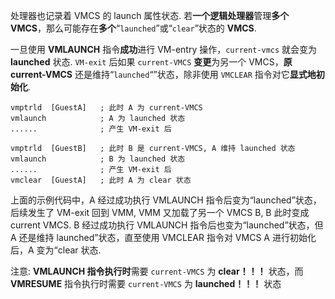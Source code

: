 
处理器也记录着 VMCS 的 launch 属性状态. 若**一个逻辑处理器**管理**多个 VMCS**，那么可能存在**多个**“`launched`”或“`clear`”状态的 **VMCS**. 

一旦使用 **VMLAUNCH** 指令**成功**进行 VM-entry 操作，`current-vmcs` 就会变为 **launched** 状态. `VM-exit` 后如果 `current-VMCS` **变更**为另一个 VMCS，**原 current-VMCS** 还是维持“`launched`“”状态，除非使用 `VMCLEAR` 指令对它**显式地初始化**. 

```
vmptrld  [GuestA]   ; 此时 A 为 current-VMCS
vmlaunch            ; A 为 launched 状态
......              ; 产生 VM-exit 后

vmptrld  [GuestB]   ; 此时 B 是 current-VMCS, A 维持 launched 状态
vmlaunch            ; B 为 launched 状态
......              ; 产生 VM-exit 后
vmclear  [GuestA]   ; 此时 A 为 clear 状态
```

上面的示例代码中，A 经过成功执行 VMLAUNCH 指令后变为“launched”状态，后续发生了 VM-exit 回到 VMM, VMM 又加载了另一个 VMCS B, B 此时变成 current VMCS. B 经过成功执行 VMLAUNCH 指令后也变为“launched”状态，但 A 还是维持  launched”状态，直至使用 VMCLEAR 指令对 VMCS A 进行初始化后，A 变为“clear 状态. 

注意: **VMLAUNCH 指令执行时**需要 `current-VMCS` 为 **clear！！！** 状态，而 **VMRESUME** 指令执行时需要 `current-VMCS` 为 **launched！！！** 状态

